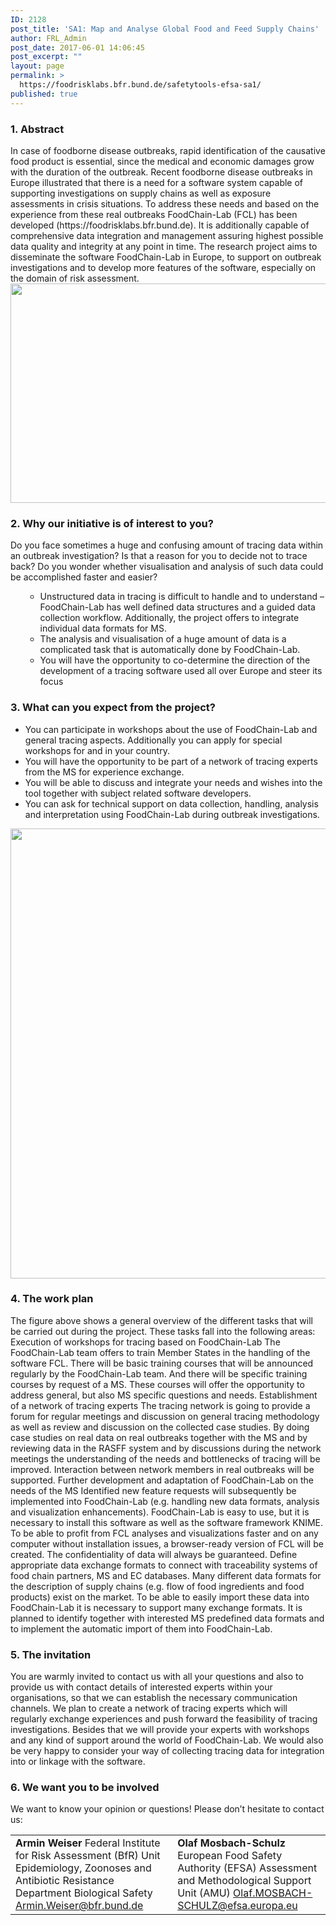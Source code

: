 ```yaml
---
ID: 2128
post_title: 'SA1: Map and Analyse Global Food and Feed Supply Chains'
author: FRL_Admin
post_date: 2017-06-01 14:06:45
post_excerpt: ""
layout: page
permalink: >
  https://foodrisklabs.bfr.bund.de/safetytools-efsa-sa1/
published: true
---
```

<h3>1. Abstract</h3>
In case of foodborne disease outbreaks, rapid identification of the causative food product is essential, since the medical and economic damages grow with the duration of the outbreak. Recent foodborne disease outbreaks in Europe illustrated that there is a need for a software system capable of supporting investigations on supply chains as well as exposure assessments in crisis situations. To address these needs and based on the experience from these real outbreaks FoodChain-Lab (FCL) has been developed (https://foodrisklabs.bfr.bund.de). It is additionally capable of comprehensive data integration and management assuring highest possible data quality and integrity at any point in time.
The research project aims to disseminate the software FoodChain-Lab in Europe, to support on outbreak investigations and to develop more features of the software, especially on the domain of risk assessment.

<img class="aligncenter wp-image-2149 size-large" src="https://foodrisklabs.bfr.bund.de/wp-content/uploads/2017/06/FCL_Mac-Grafik_klein-1024x544.png" alt="" width="660" height="351" />
<h3>2. Why our initiative is of interest to you?</h3>
Do you face sometimes a huge and confusing amount of tracing data within an outbreak investigation? Is that a reason for you to decide not to trace back? Do you wonder whether visualisation and analysis of such data could be accomplished faster and easier?
<ul>
 	<li style="list-style-type: none;">
<ul>
 	<li>Unstructured data in tracing is difficult to handle and to understand – FoodChain-Lab has well defined data structures and a guided data collection workflow. Additionally, the project offers to integrate individual data formats for MS.</li>
 	<li>The analysis and visualisation of a huge amount of data is a complicated task that is automatically done by FoodChain-Lab.</li>
 	<li>You will have the opportunity to co-determine the direction of the development of a tracing software used all over Europe and steer its focus</li>
</ul>
</li>
</ul>
<h3>3. What can you expect from the project?</h3>
<ul>
 	<li>You can participate in workshops about the use of FoodChain-Lab and general tracing aspects. Additionally you can apply for special workshops for and in your country.</li>
 	<li>You will have the opportunity to be part of a network of tracing experts from the MS for experience exchange.</li>
 	<li>You will be able to discuss and integrate your needs and wishes into the tool together with subject related software developers.</li>
 	<li>You can ask for technical support on data collection, handling, analysis and interpretation using FoodChain-Lab during outbreak investigations.</li>
</ul>
<img class="aligncenter wp-image-2150 size-full" src="https://foodrisklabs.bfr.bund.de/wp-content/uploads/2017/06/EFSA-Kooperation-Grafik-Flyer.png" alt="" width="960" height="720" />
<h3>4. The work plan</h3>
The figure above shows a general overview of the different tasks that will be carried out during the project. These tasks fall into the following areas:
Execution of workshops for tracing based on FoodChain-Lab
The FoodChain-Lab team offers to train Member States in the handling of the software FCL. There will be basic training courses that will be announced regularly by the FoodChain-Lab team.
And there will be specific training courses by request of a MS. These courses will offer the opportunity to address general, but also MS specific questions and needs.
Establishment of a network of tracing experts
The tracing network is going to provide a forum for regular meetings and discussion on general tracing methodology as well as review and discussion on the collected case studies. By doing case studies on real data on real outbreaks together with the MS and by reviewing data in the RASFF system and by discussions during the network meetings the understanding of the needs and bottlenecks of tracing will be improved. Interaction between network members in real outbreaks will be supported.
Further development and adaptation of FoodChain-Lab on the needs of the MS
Identified new feature requests will subsequently be implemented into FoodChain-Lab (e.g. handling new data formats, analysis and visualization enhancements).
FoodChain-Lab is easy to use, but it is necessary to install this software as well as the software framework KNIME. To be able to profit from FCL analyses and visualizations faster and on any computer without installation issues, a browser-ready version of FCL will be created. The confidentiality of data will always be guaranteed.
Define appropriate data exchange formats to connect with traceability systems of food chain partners, MS and EC databases.
Many different data formats for the description of supply chains (e.g. flow of food ingredients and food products) exist on the market. To be able to easily import these data into FoodChain-Lab it is necessary to support many exchange formats. It is planned to identify together with interested MS predefined data formats and to implement the automatic import of them into FoodChain-Lab.
<h3>5. The invitation</h3>
You are warmly invited to contact us with all your questions and also to provide us with contact details of interested experts within your organisations, so that we can establish the necessary communication channels. We plan to create a network of tracing experts which will regularly exchange experiences and push forward the feasibility of tracing investigations. Besides that we will provide your experts with workshops and any kind of support around the world of FoodChain-Lab. We would also be very happy to consider your way of collecting tracing data for integration into or linkage with the software.
<h3>6. We want you to be involved</h3>
We want to know your opinion or questions!
Please don’t hesitate to contact us:
<table style="height: 216px;" width="653">
<tbody>
<tr>
<td><strong>Armin Weiser</strong>
Federal Institute for Risk Assessment
(BfR)
Unit Epidemiology, Zoonoses and Antibiotic Resistance
Department Biological Safety
<a href="mailto:Armin.Weiser@bfr.bund.de">Armin.Weiser@bfr.bund.de</a></td>
<td><strong>Olaf Mosbach-Schulz</strong>
European Food Safety Authority
(EFSA)
Assessment and Methodological
Support Unit (AMU)
<a href="mailto:Olaf.MOSBACH-SCHULZ@efsa.europa.eu">Olaf.MOSBACH-SCHULZ@efsa.europa.eu</a></td>
</tr>
</tbody>
</table>